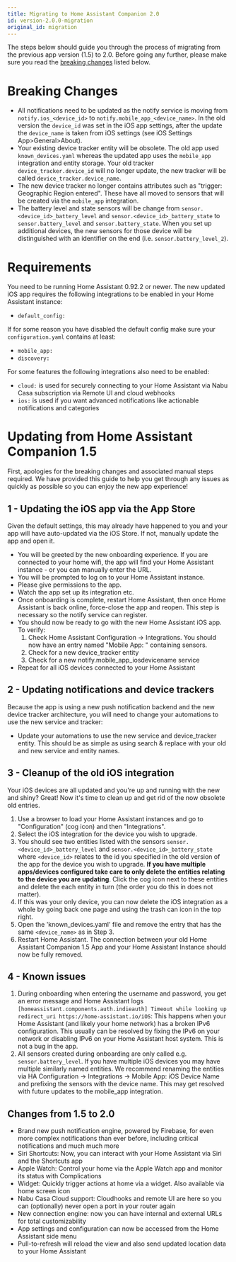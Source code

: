 ```yaml
---
title: Migrating to Home Assistant Companion 2.0
id: version-2.0.0-migration
original_id: migration
---
```


The steps below should guide you through the process of migrating from the previous app version (1.5) to 2.0. Before going any further, please make sure you read the [breaking changes](migration#breaking-changes) listed below.

# Breaking Changes
-   All notifications need to be updated as the notify service is moving from `notify.ios_<device_id>` to `notify.mobile_app_<device_name>`. In the old version the `device_id` was set in the iOS app settings, after the update the `device_name` is taken from iOS settings (see iOS Settings App>General>About).
-   Your existing device tracker entity will be obsolete. The old app used `known_devices.yaml` whereas the updated app uses the `mobile_app` integration and entity storage. Your old tracker `device_tracker.device_id` will no longer update, the new tracker will be called `device_tracker.device_name`.
-   The new device tracker no longer contains attributes such as "trigger: Geographic Region entered". These have all moved to sensors that will be created via the `mobile_app` integration.
-   The battery level and state sensors will be change from `sensor.<device_id>_battery_level` and `sensor.<device_id>_battery_state` to `sensor.battery_level` and `sensor.battery_state`. When you set up additional devices, the new sensors for those device will be distinguished with an identifier on the end (i.e. `sensor.battery_level_2`).

# Requirements
You need to be running Home Assistant 0.92.2 or newer. The new updated iOS app requires the following integrations to be enabled in your Home Assistant instance:
-   `default_config:`

If for some reason you have disabled the default config make sure your `configuration.yaml` contains at least:
-   `mobile_app:`
-   `discovery:`


For some features the following integrations also need to be enabled:
-   `cloud:` is used for securely connecting to your Home Assistant via Nabu Casa subscription via Remote UI and cloud webhooks
-   `ios:` is used if you want advanced notifications like actionable notifications and categories

# Updating from Home Assistant Companion 1.5
First, apologies for the breaking changes and associated manual steps required. We have provided this guide to help you get through any issues as quickly as possible so you can enjoy the new app experience!

## 1 - Updating the iOS app via the App Store
Given the default settings, this may already have happened to you and your app will have auto-updated via the iOS Store. If not, manually update the app and open it.
- You will be greeted by the new onboarding experience. If you are connected to your home wifi, the app will find your Home Assistant instance - or you can manually enter the URL.
- You will be prompted to log on to your Home Assistant instance.
- Please give permissions to the app.
- Watch the app set up its integration etc.
- Once onboarding is complete, restart Home Assistant, then once Home Assistant is back online, force-close the app and reopen. This step is necessary so the notify service can register. 
- You should now be ready to go with the new Home Assistant iOS app. To verify:
  1. Check Home Assistant Configuration -> Integrations. You should now have an entry named "Mobile App: <iOSDeviceName>" containing sensors. 
  2. Check for a new device_tracker entity
  3. Check for a new notify.mobile_app_iosdevicename service
- Repeat for all iOS devices connected to your Home Assistant

## 2 - Updating notifications and device trackers
Because the app is using a new push notification backend and the new device tracker architecture, you will need to change your automations to use the new service and tracker:
- Update your automations to use the new service and device_tracker entity. This should be as simple as using search & replace with your old and new service and entity names.

## 3 - Cleanup of the old iOS integration

Your iOS devices are all updated and you're up and running with the new and shiny? Great! Now it's time to clean up and get rid of the now obsolete old entries.
1.  Use a browser to load your Home Assistant instances and go to "Configuration" (cog icon) and then "Integrations".
2.  Select the iOS integration for the device you wish to upgrade.
3.  You should see two entities listed with the sensors `sensor.<device_id>_battery_level` and `sensor.<device_id>_battery_state` where `<device_id>` relates to the id you specified in the old version of the app for the device you wish to upgrade. **If you have multiple apps/devices configured take care to only delete the entities relating to the device you are updating**. Click the cog icon next to these entities and delete the each entity in turn (the order you do this in does not matter).
4.  If this was your only device, you can now delete the iOS integration as a whole by going back one page and using the trash can icon in the top right.
5.  Open the 'known_devices.yaml' file and remove the entry that has the same `<device_name>` as in Step 3.
6.  Restart Home Assistant. The connection between your old Home Assistant Companion 1.5 App and your Home Assistant Instance should now be fully removed.

## 4 - Known issues
1.  During onboarding when entering the username and password, you get an error message and Home Assistant logs
`[homeassistant.components.auth.indieauth] Timeout while looking up redirect_uri https://home-assistant.io/iOS`: This happens when your Home Assistant (and likely your home network) has a broken IPv6 configuration. This usually can be resolved by fixing the IPv6 on your network or disabling IPv6 on your Home Assistant host system. This is not a bug in the app.
2.  All sensors created during onboarding are only called e.g. `sensor.battery_level`. If you have multiple iOS devices you may have multiple similarly named entities. We recommend renaming the entities via HA Configuration -> Integrations -> Mobile App: iOS Device Name and prefixing the sensors with the device name. This may get resolved with future updates to the mobile_app integration.

## Changes from 1.5 to 2.0
- Brand new push notification engine, powered by Firebase, for even more complex notifications than ever before, including critical notifications and much much more
- Siri Shortcuts: Now, you can interact with your Home Assistant via Siri and the Shortcuts app
- Apple Watch: Control your home via the Apple Watch app and monitor its status with Complications
- Widget: Quickly trigger actions at home via a widget. Also available via home screen icon
- Nabu Casa Cloud support: Cloudhooks and remote UI are here so you can (optionally) never open a port in your router again
- New connection engine: now you can have internal and external URLs for total customizability
- App settings and configuration can now be accessed from the Home Assistant side menu
- Pull-to-refresh will reload the view and also send updated location data to your Home Assistant

